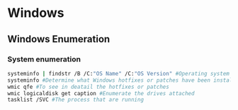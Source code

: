 # Windows

## Windows Enumeration

### System enumeration

```bash
systeminfo | findstr /B /C:"OS Name" /C:"OS Version" #Operating system's name versions and architecture
systeminfo #Determine what Windows hotfixes or patches have been installed
wmic qfe #To see in deatail the hotfixes or patches
wmic logicaldisk get caption #Enumerate the drives attached
tasklist /SVC #The process that are running
```
